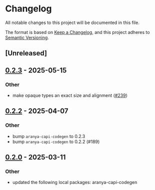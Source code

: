# Changelog

All notable changes to this project will be documented in this file.

The format is based on [Keep a Changelog](https://keepachangelog.com/en/1.0.0/),
and this project adheres to [Semantic Versioning](https://semver.org/spec/v2.0.0.html).

## [Unreleased]

## [0.2.3](https://github.com/aranya-project/aranya-core/compare/aranya-capi-macro-v0.2.2...aranya-capi-macro-v0.2.3) - 2025-05-15

### Other

- make opaque types an exact size and alignment ([#239](https://github.com/aranya-project/aranya-core/pull/239))

## [0.2.2](https://github.com/aranya-project/aranya-core/compare/aranya-capi-macro-v0.2.1...aranya-capi-macro-v0.2.2) - 2025-04-07

### Other

- bump `aranya-capi-codegen` to 0.2.3
- bump `aranya-capi-codegen` to 0.2.2 (#189)

## [0.2.0](https://github.com/aranya-project/aranya-core/compare/aranya-capi-macro-v0.1.0...aranya-capi-macro-v0.2.0) - 2025-03-11

### Other

- updated the following local packages: aranya-capi-codegen
